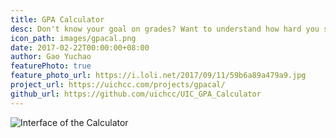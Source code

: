 ```yaml
---
title: GPA Calculator
desc: Don't know your goal on grades? Want to understand how hard you should study to reach your target GPA? We have this calculator specially tailored for you. Enjoy it, enjoy your life in UIC!
icon_path: images/gpacal.png
date: 2017-02-22T00:00:00+08:00
author: Gao Yuchao
featurePhoto: true
feature_photo_url: https://i.loli.net/2017/09/11/59b6a89a479a9.jpg
project_url: https://uichcc.com/projects/gpacal/
github_url: https://github.com/uichcc/UIC_GPA_Calculator
---
```


![Interface of the Calculator](https://i.loli.net/2017/09/15/59bab0d84cc17.png)